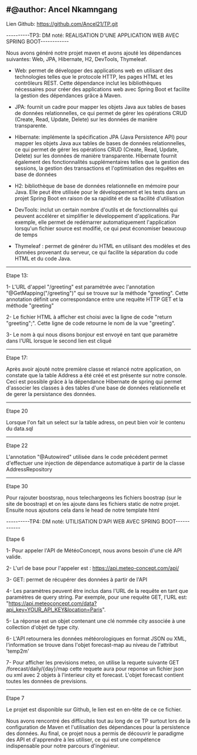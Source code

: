 #@author: Ancel Nkamngang
--------------------------------------------------------------------------------------------------------

Lien Github: https://github.com/Ancel21/TP.git

----------TP3: DM noté: REALISATION D'UNE APPLICATION WEB AVEC SPRING BOOT------------


Nous avons généré notre projet maven et avons ajouté les dépendances suivantes:
Web, JPA, Hibernate, H2, DevTools, Thymeleaf.

- Web:  permet de développer des applications web en utilisant des technologies telles que le protocole HTTP, 
les pages HTML et les contrôleurs REST. Cette dépendance inclut les bibliothèques nécessaires pour créer des
 applications web avec Spring Boot et facilite la gestion des dépendances grâce à Maven.

- JPA: fournit un cadre pour mapper les objets Java aux tables de bases de données relationnelles, 
ce qui permet de gérer les opérations CRUD (Create, Read, Update, Delete) sur les données de manière transparente.

- Hibernate: implémente la spécification JPA (Java Persistence API) pour mapper les objets Java aux tables de bases de données relationnelles, 
ce qui permet de gérer les opérations CRUD (Create, Read, Update, Delete) sur les données de manière transparente. 
Hibernate fournit également des fonctionnalités supplémentaires telles que la gestion des sessions, 
la gestion des transactions et l'optimisation des requêtes en base de données

- H2:  bibliothèque de base de données relationnelle en mémoire pour Java. Elle peut être utilisée pour le développement et 
les tests dans un projet Spring Boot en raison de sa rapidité et de sa facilité d'utilisation

- DevTools: inclut un certain nombre d'outils et de fonctionnalités qui peuvent accélérer et simplifier le développement d'applications. 
Par exemple, elle permet de redémarrer automatiquement l'application lorsqu'un fichier source est modifié, 
ce qui peut économiser beaucoup de temps 

- Thymeleaf : permet de générer du HTML en utilisant des modèles et des données provenant du serveur,
 ce qui facilite la séparation du code HTML et du code Java.

-------------------------------------------------------------------------------------------------------------

Etape 13:

1- L'URL d'appel "/greeting" est paramétrée avec l'annotation "@GetMapping("/greeting")" qui se trouve sur la méthode "greeting". 
Cette annotation définit une correspondance entre une requête HTTP GET et la méthode "greeting"

2- Le fichier HTML à afficher est choisi avec la ligne de code "return "greeting";". 
Cette ligne de code retourne le nom de la vue "greeting". 

3-  Le nom à qui nous disons bonjour est envoyé en tant que paramètre dans l'URL lorsque le second lien est cliqué

-------------------------------------------------------------------------------------------------------------

Etape 17:

Après avoir ajouté notre première classe et relancé notre application, on constate que la table Address a été créé et
est présente sur notre console. Ceci est possible grâce à la dépendance Hibernate de spring qui permet d'associer les
classes à des tables d'une base de données relationnelle et de gerer la persistance des données.

------------------------------------------------------------------------------------------------------------

Etape 20

Lorsque l'on fait un select sur la table adress, on peut bien voir le contenu du data.sql

------------------------------------------------------------------------------------------------------------

Etape 22

L'annotation "@Autowired" utilisée dans le code précédent permet d'effectuer une injection de dépendance automatique à
partir de la classe AddressRepository

-------------------------------------------------------------------------------------------------------------

Etape 30

Pour rajouter boostsrap, nous  telechargeons les fichiers boostrap (sur le site de boostrap) et on les ajoute dans les fichiers static de notre projet.
Ensuite nous ajoutons cela dans le head de notre template html  
   <link rel="stylesheet" th:href="/@{/bootstrap.min.css}">
    <script th:src="/@{/jquery-3.5.1.min.js}"></script>
    <script th:src="/@{/bootstrap.min.js}"></script>


----------TP4: DM noté: UTILISATION D'API WEB AVEC SPRING BOOT------------

Etape 6 

1- Pour appeler l'API de MétéoConcept, nous avons besoin d'une clé API valide.
 
2- L'url de base pour l'appeler est :  https://api.meteo-concept.com/api/
 
3- GET: permet de récupérer des données à partir de l'API
 
4- Les paramètres peuvent être inclus dans l'URL de la requête en tant que paramètres de query string. Par exemple, pour une requête GET, l'URL est: "https://api.meteoconcept.com/data?api_key=YOUR_API_KEY&location=Paris".
 
5- La réponse est un objet contenant une clé nommée city associée à une collection d'objet de type city.
 
6- L'API retournera les données météorologiques en format JSON ou XML, l'information se trouve dans l'objet forecast-map au niveau de l'attribut 'temp2m'
 
7- Pour afficher les previsions meteo, on utilise la requete suivante GET /forecast/daily/{day}/map cette requete aura pour reponse un fichier json ou xml avec 2 objets à l'interieur city et forecast. L'objet forecast contient toutes les données de previsions.

-------------------------------------------------------------------------------------

Etape 7

Le projet est disponible sur Github, le lien est en en-tête de ce ce fichier.

Nous avons rencontré des difficultés tout au long de ce TP surtout lors de la configuration de Maven et l'utilisation des dépendances pour la persistence des données. 
Au final, ce projet nous a permis de découvrir le paradigme des API
et d'apprendre à les utiliser, ce qui est une compétence indispensable pour notre parcours d'ingénieur. 
 








